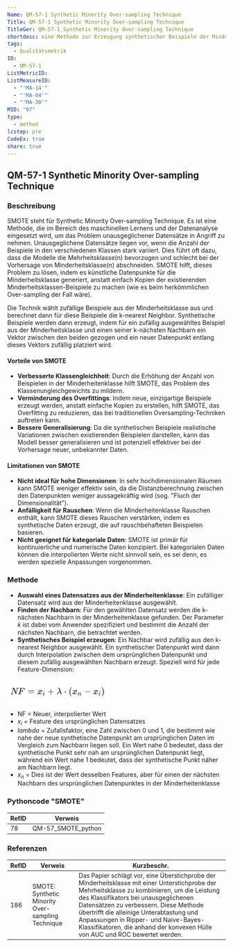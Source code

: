 ```yaml
---
Name: QM-57-1 Synthetic Minority Over-sampling Technique
Title: QM-57-1 Synthetic Minority Over-sampling Technique
TitleGer: QM-57-1 Synthetic Minority Over-sampling Technique
shortdesc: eine Methode zur Erzeugung synthetischer Beispiele der Minderheitsklasse in einem unausgeglichenen Datensatz, um die Klassenverteilung auszugleichen und die Modellleistung zu verbessern.
tags:
  - Qualitätsmetrik
ID:
  - QM-57-1
ListMetricID: 
ListMeasureID:
  - "'MA-14'"
  - "'MA-04'"
  - "'MA-30'"
MID: "97"
type:
  - method
lcstep: pre
CodeEx: true
share: true
---
```

## QM-57-1 Synthetic Minority Over-sampling Technique

### Beschreibung

SMOTE steht für Synthetic Minority Over-sampling Technique. Es ist eine Methode, die im Bereich des maschinellen Lernens und der Datenanalyse eingesetzt wird, um das Problem unausgeglichener Datensätze in Angriff zu nehmen. Unausgeglichene Datensätze liegen vor, wenn die Anzahl der Beispiele in den verschiedenen Klassen stark variiert. Dies führt oft dazu, dass die Modelle die Mehrheitsklasse(n) bevorzugen und schlecht bei der Vorhersage von Minderheitsklasse(n) abschneiden. SMOTE hilft, dieses Problem zu lösen, indem es künstliche Datenpunkte für die Minderheitsklasse generiert, anstatt einfach Kopien der existierenden Minderheitsklassen-Beispiele zu machen (wie es beim herkömmlichen Over-sampling der Fall wäre). 

Die Technik wählt zufällige Beispiele aus der Minderheitsklasse aus und berechnet dann für diese Beispiele die k-nearest Neighbor. Synthetische Beispiele werden dann erzeugt, indem für ein zufällig ausgewähltes Beispiel aus der Minderheitsklasse und einen seiner k-nächsten Nachbarn ein Vektor zwischen den beiden gezogen und ein neuer Datenpunkt entlang dieses Vektors zufällig platziert wird.

#### Vorteile von SMOTE

- **Verbesserte Klassengleichheit**: Durch die Erhöhung der Anzahl von Beispielen in der Minderheitenklasse hilft SMOTE, das Problem des Klassenungleichgewichts zu mildern.
- **Verminderung des Overfittings**: Indem neue, einzigartige Beispiele erzeugt werden, anstatt einfache Kopien zu erstellen, hilft SMOTE, das Overfitting zu reduzieren, das bei traditionellen Oversampling-Techniken auftreten kann.
- **Bessere Generalisierung**: Da die synthetischen Beispiele realistische Variationen zwischen existierenden Beispielen darstellen, kann das Modell besser generalisieren und ist potenziell effektiver bei der Vorhersage neuer, unbekannter Daten.

#### Limitationen von SMOTE

- **Nicht ideal für hohe Dimensionen**: In sehr hochdimensionalen Räumen kann SMOTE weniger effektiv sein, da die Distanzberechnung zwischen den Datenpunkten weniger aussagekräftig wird (sog. "Fluch der Dimensionalität").
- **Anfälligkeit für Rauschen**: Wenn die Minderheitenklasse Rauschen enthält, kann SMOTE dieses Rauschen verstärken, indem es synthetische Daten erzeugt, die auf rauschbehafteten Beispielen basieren.
- **Nicht geeignet für kategoriale Daten**: SMOTE ist primär für kontinuierliche und numerische Daten konzipiert. Bei kategorialen Daten können die interpolierten Werte nicht sinnvoll sein, es sei denn, es werden spezielle Anpassungen vorgenommen.


### Methode

- **Auswahl eines Datensatzes aus der Minderheitenklasse**: Ein zufälliger Datensatz wird aus der Minderheitenklasse ausgewählt.
- **Finden der Nachbarn**: Für den gewählten Datensatz werden die k-nächsten Nachbarn in der Minderheitenklasse gefunden. Der Parameter 𝑘 ist dabei vom Anwender spezifiziert und bestimmt die Anzahl der nächsten Nachbarn, die betrachtet werden.
- **Synthetisches Beispiel erzeugen**: Ein Nachbar wird zufällig aus den k-nearest Neighbor ausgewählt. Ein synthetischer Datenpunkt wird dann durch Interpolation zwischen dem ursprünglichen Datenpunkt und diesem zufällig ausgewählten Nachbarn erzeugt. Speziell wird für jede Feature-Dimension:

![N F ist gleich x i plus Lambda mal in Klammern x n minus x i.](../../../../9999_Images/InterpolierterWert.png)

- NF = Neuer, interpolierter Wert
- $x_i$ = Feature des ursprünglichen Datensatzes
- $lambda$ = Zufallsfaktor, eine Zahl zwischen 0 und 1, die bestimmt wie nahe der neue synthetische Datenpunkt am ursprünglichen Daten im Vergleich zum Nachbarn liegen soll. Ein Wert nahe 0 bedeutet, dass der synthetische Punkt sehr nah am ursprünglichen Datenpunkt liegt, während ein Wert nahe 1 bedeutet, dass der synthetische Punkt näher am Nachbarn liegt. 
- $x_n$ = Dies ist der Wert desselben Features, aber für einen der nächsten Nachbarn des ursprünglichen Datenpunktes in der Minderheitenklasse


### Pythoncode "SMOTE"
| RefID | Verweis            |
| ----- | ------------------ |
| 78    | QM-57_SMOTE_python |


### Referenzen
| RefID | Verweis                                             | Kurzbeschr.                                                                                                                                                                                                                                                                                                                                                                                         |
| ----- | --------------------------------------------------- | --------------------------------------------------------------------------------------------------------------------------------------------------------------------------------------------------------------------------------------------------------------------------------------------------------------------------------------------------------------------------------------------------- |
| 186   |  SMOTE: Synthetic Minority Over-sampling Technique  | Das Papier schlägt vor, eine Überstichprobe der Minderheitsklasse mit einer Unterstichprobe der Mehrheitsklasse zu kombinieren, um die Leistung des Klassifikators bei unausgeglichenen Datensätzen zu verbessern. Diese Methode übertrifft die alleinige Unterabtastung und Anpassungen in Ripper- und Naive-Bayes-Klassifikatoren, die anhand der konvexen Hülle von AUC und ROC bewertet werden. |


